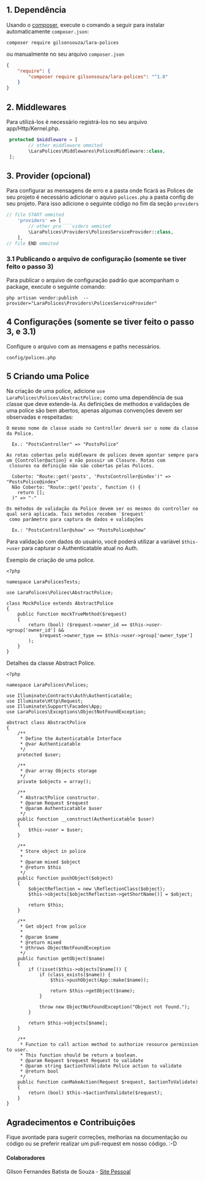 ## 1. Dependência

Usando o <a href="https://getcomposer.org/" target="_blank">composer</a>, execute o comando a seguir para instalar automaticamente `composer.json`:

```shell
composer require gilsonsouza/lara-polices
```

ou manualmente no seu arquivo `composer.json`

```json
{
    "require": {
        "composer require gilsonsouza/lara-polices": "^1.0"
    }
}
```

## 2. Middlewares
Para utilizá-los é necessário registrá-los no seu arquivo app/Http/Kernel.php.

```php
 protected $middleware = [
        // other middleware ommited
    	\LaraPolices\Middlewares\PolicesMiddleware::class,
 ];
```

## 3. Provider (opcional)

Para configurar as mensagens de erro e a pasta onde ficará as Polices de seu projeto é necessário adicionar o aquivo `polices.php` a pasta config do seu projeto. Para isso adicione o seguinte código no fim da seção `providers`

```php
// file START ommited
    'providers' => [
        // other pro````viders ommited
        \LaraPolices\Providers\PolicesServiceProvider::class,
    ],
// file END ommited
```

### 3.1 Publicando o arquivo de configuração (somente se tiver feito o passo 3)

Para publicar o arquivo de configuração padrão que acompanham o package, execute o seguinte comando:

```shell
php artisan vendor:publish  --provider="LaraPolices\Providers\PolicesServiceProvider"
```


## 4 Configurações (somente se tiver feito o passo 3, e 3.1)

Configure o arquivo com as mensagens e paths necessários.

`config/polices.php`

## 5 Criando uma Police

Na criação de uma police, adicione `use LaraPolices\Polices\AbstractPolice;` como uma dependência de sua classe que deve extende-la.
As definições de methodos e validações de uma police são bem abertos, apenas algumas convenções devem ser observadas e respeitadas:

```
O mesmo nome de classe usado no Controller deverá ser o nome da classe da Police.

  Ex.: "PostsController" => "PostsPolice"
```

```
As rotas cobertas pelo middleware de polices devem apontar sempre para um {Controller@action} e não possuir um Closure. Rotas com
 closures na definição não são cobertas pelas Polices.

  Coberto: "Route::get('posts', 'PostsController@index')" => "PostsPolice@index"
  Não Coberto: "Route::get('posts', function () {
    return [];
  )" => "-"
```


```
Os métodos de validação da Police devem ser os mesmos do controller no qual será aplicada. Tais metodos recebem `$request`
 como parâmetro para captura de dados e validações

  Ex.: "PostsController@show" => "PostsPolice@show"
```

Para validação com dados do usuário, você poderá utilizar a variável `$this->user` para capturar o Authenticatable atual no Auth.

Exemplo de criação de uma police.
```
<?php

namespace LaraPolicesTests;

use LaraPolices\Polices\AbstractPolice;

class MockPolice extends AbstractPolice
{
    public function mockTrueMethod($request)
    {
        return (bool) ($request->owner_id == $this->user->group['owner_id'] &&
            $request->owner_type == $this->user->group['owner_type']
        );
    }
}

```

Detalhes da classe Abstract Police.

```
<?php

namespace LaraPolices\Polices;

use Illuminate\Contracts\Auth\Authenticatable;
use Illuminate\Http\Request;
use Illuminate\Support\Facades\App;
use LaraPolices\Exceptions\ObjectNotFoundException;

abstract class AbstractPolice
{
    /**
     * Define the Autenticatable Interface
     * @var Authenticatable
     */
    protected $user;

    /**
     * @var array Objects storage
     */
    private $objects = array();

    /**
     * AbstractPolice constructor.
     * @param Request $request
     * @param Authenticatable $user
     */
    public function __construct(Authenticatable $user)
    {
        $this->user = $user;
    }

    /**
     * Store object in police
     *
     * @param mixed $object
     * @return $this
     */
    public function pushObject($object)
    {
        $objectReflection = new \ReflectionClass($object);
        $this->objects[$objectReflection->getShortName()] = $object;

        return $this;
    }

    /**
     * Get object from police
     *
     * @param $name
     * @return mixed
     * @throws ObjectNotFoundException
     */
    public function getObject($name)
    {
        if (!isset($this->objects[$name])) {
            if (class_exists($name)) {
                $this->pushObject(App::make($name));

                return $this->getObject($name);
            }

            throw new ObjectNotFoundException("Object not found.");
        }

        return $this->objects[$name];
    }

    /**
     * Function to call action method to authorize resource permission to user.
     * This function should be return a boolean.
     * @param Request $request Request to validate
     * @param string $actionToValidate Police action to validate
     * @return bool
     */
    public function canMakeAction(Request $request, $actionToValidate)
    {
        return (bool) $this->$actionToValidate($request);
    }
}
```

## Agradecimentos e Contribuições

Fique avontade para sugerir correções, melhorias na documentação ou código ou se preferir realizar um pull-request em nosso código. :-D

#### Colaboradores
Gilson Fernandes Batista de Souza - [Site Pessoal](http://gilson.udisoft.me)